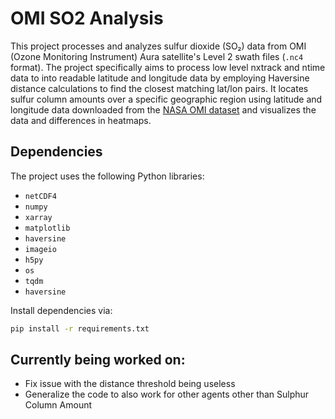 # OMI SO2 Analysis

This project processes and analyzes sulfur dioxide (SO₂) data from OMI (Ozone Monitoring Instrument) Aura satellite's Level 2 swath files (`.nc4` format). The project specifically aims to process low level nxtrack and ntime data to into readable latitude and longitude data by employing Haversine distance calculations to find the closest matching lat/lon pairs. It locates sulfur column amounts over a specific geographic region using latitude and longitude data downloaded from the [NASA OMI dataset](https://disc.gsfc.nasa.gov/datasets/OMSO2_003/summary?keywords=aura%20sulfur) and visualizes the data and differences in heatmaps.

## Dependencies

The project uses the following Python libraries:
- `netCDF4`
- `numpy`
- `xarray`
- `matplotlib`
- `haversine`
- `imageio`
- `h5py`
- `os`
- `tqdm` 
- `haversine` 



Install dependencies via:
```bash
pip install -r requirements.txt
```

## Currently being worked on:
- Fix issue with the distance threshold being useless
- Generalize the code to also work for other agents other than Sulphur Column Amount

